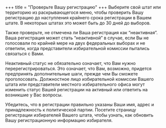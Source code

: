 +++
title = "Проверьте Вашу регистрацию"
+++
Выберите свой штат или территорию из раскрывающегося меню, чтобы проверить Вашу регистрацию до наступления крайнего срока регистрации в Вашем штате. В некоторых штатах это может быть до 30 дней до выборов.

Также проверьте, не отмечена ли Ваша регистрация как “неактивная”. Ваша регистрация может стать “неактивной” в случае, если Вы не голосовали по крайней мере на двух федеральных выборах и не ответили, когда представители избирательной комиссии пытались связаться с Вами.

Неактивный статус не обязательно означает, что Вам нужно перерегистрироваться. Это означает, что Вам, возможно, придется предпринять дополнительные шаги, прежде чем Вы сможете проголосовать. Должностное лицо избирательной комиссии Вашего штата или представители местного избирательного офиса могут изменить статус Вашей регистрации на активный или ответить на возникшие у Вас вопросы.

Убедитесь, что в регистрации правильно указаны Ваши имя, адрес и принадлежность к политической партии. Посетите страницу регистрации избирателей Вашего штата, чтобы узнать, как обновить Вашу регистрационную информацию избирателя.
